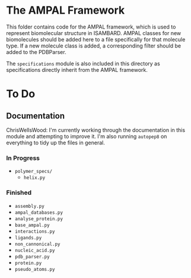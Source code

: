 # The AMPAL Framework

This folder contains code for the AMPAL framework, which is used to represent
biomolecular structure in ISAMBARD. AMPAL classes for new biomolecules should be
added here to a file specifically for that molecule type. If a new molecule
class is added, a corresponding filter should be added to the PDBParser.

The `specifications` module is also included in this directory as specifications
directly inherit from the AMPAL framework.

# To Do

## Documentation

ChrisWellsWood: I'm currently working through the documentation in this module
and attempting to improve it. I'm also running `autopep8` on everything to tidy
up the files in general.

### In Progress

* `polymer_specs/`
    * `helix.py`

### Finished

* `assembly.py`
* `ampal_databases.py`
* `analyse_protein.py`
* `base_ampal.py`
* `interactions.py`
* `ligands.py`
* `non_cannonical.py`
* `nucleic_acid.py`
* `pdb_parser.py`
* `protein.py`
* `pseudo_atoms.py`
